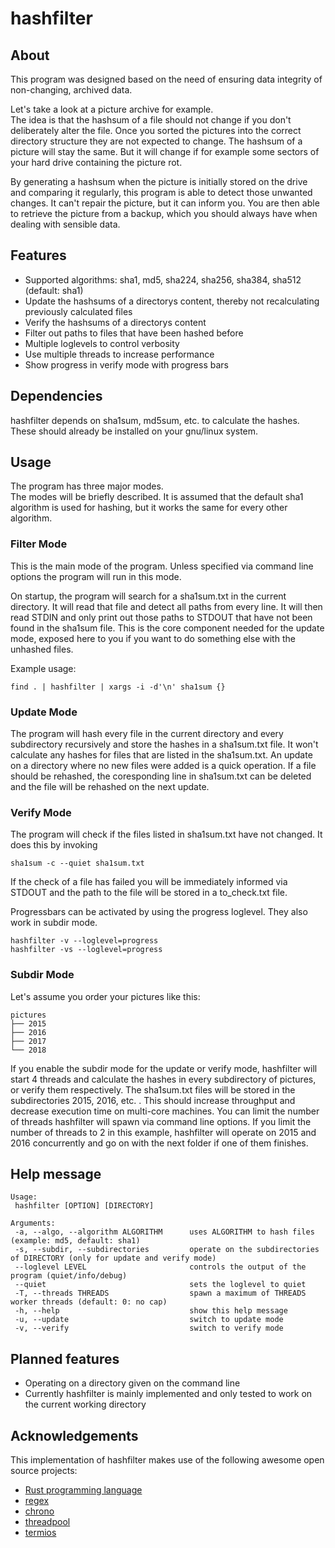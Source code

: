 # hashfilter

## About
This program was designed based on the need of ensuring data integrity of non-changing, archived data.

Let's take a look at a picture archive for example.       
The idea is that the hashsum of a file should not change if you don't deliberately alter the file.
Once you sorted the pictures into the correct directory structure they are not expected to change.
The hashsum of a picture will stay the same. But it will change if for example some sectors of your
hard drive containing the picture rot.

By generating a hashsum when the picture is initially stored on the drive and comparing it regularly,
this program is able to detect those unwanted changes. It can't repair the picture, but it can inform
you. You are then able to retrieve the picture from a backup, which you should always have when dealing
with sensible data.

## Features
* Supported algorithms: sha1, md5, sha224, sha256, sha384, sha512 (default: sha1)
* Update the hashsums of a directorys content, thereby not recalculating previously calculated files
* Verify the hashsums of a directorys content
* Filter out paths to files that have been hashed before
* Multiple loglevels to control verbosity
* Use multiple threads to increase performance
* Show progress in verify mode with progress bars

## Dependencies
hashfilter depends on sha1sum, md5sum, etc. to calculate the hashes.
These should already be installed on your gnu/linux system.

## Usage
The program has three major modes.        
The modes will be briefly described. It is assumed that the default sha1 algorithm is used for hashing,
but it works the same for every other algorithm.

### Filter Mode
This is the main mode of the program. Unless specified via command line options the program will run
in this mode.

On startup, the program will search for a sha1sum.txt in the current directory. It will read that
file and detect all paths from every line. It will then read STDIN and only print out those paths
to STDOUT that have not been found in the sha1sum file. This is the core component needed for the
update mode, exposed here to you if you want to do something else with the unhashed files.

Example usage:        
```
find . | hashfilter | xargs -i -d'\n' sha1sum {}
```

### Update Mode
The program will hash every file in the current directory and every subdirectory recursively and store
the hashes in a sha1sum.txt file. It won't calculate any hashes for files that are listed in the 
sha1sum.txt. An update on a directory where no new files were added is a quick operation. If a file
should be rehashed, the coresponding line in sha1sum.txt can be deleted and the file will be rehashed
on the next update.

### Verify Mode
The program will check if the files listed in sha1sum.txt have not changed. It does this by invoking
```
sha1sum -c --quiet sha1sum.txt
```
If the check of a file has failed you will be immediately informed via STDOUT and the path to the
file will be stored in a to_check.txt file.

Progressbars can be activated by using the progress loglevel.
They also work in subdir mode.
```
hashfilter -v --loglevel=progress
hashfilter -vs --loglevel=progress
```

### Subdir Mode
Let's assume you order your pictures like this:
```
pictures
├── 2015
├── 2016
├── 2017
└── 2018
```
If you enable the subdir mode for the update or verify mode, hashfilter will start 4 threads and
calculate the hashes in every subdirectory of pictures, or verify them respectively.
The sha1sum.txt files will be stored in the subdirectories 2015, 2016, etc. .
This should increase throughput and decrease execution time on multi-core machines.
You can limit the number of threads hashfilter will spawn via command line options.
If you limit the number of threads to 2 in this example, hashfilter will operate on 2015 and 2016
concurrently and go on with the next folder if one of them finishes.

## Help message
```
Usage:
 hashfilter [OPTION] [DIRECTORY]

Arguments:
 -a, --algo, --algorithm ALGORITHM      uses ALGORITHM to hash files (example: md5, default: sha1)
 -s, --subdir, --subdirectories         operate on the subdirectories of DIRECTORY (only for update and verify mode)
 --loglevel LEVEL                       controls the output of the program (quiet/info/debug)
 --quiet                                sets the loglevel to quiet
 -T, --threads THREADS                  spawn a maximum of THREADS worker threads (default: 0: no cap)
 -h, --help                             show this help message
 -u, --update                           switch to update mode
 -v, --verify                           switch to verify mode
```

## Planned features
* Operating on a directory given on the command line
 * Currently hashfilter is mainly implemented and only tested to work on the current working directory

## Acknowledgements
This implementation of hashfilter makes use of the following awesome open source projects:
* [Rust programming language](https://www.rust-lang.org)
* [regex](https://crates.io/crates/regex)
* [chrono](https://crates.io/crates/chrono)
* [threadpool](https://crates.io/crates/threadpool)
* [termios](https://crates.io/crates/termios)

